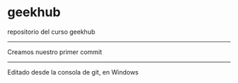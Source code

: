 # geekhub
repositorio del curso geekhub

*******************************************************************************************************************************
Creamos nuestro primer commit
*******************************************************************************************************************************
Editado desde la consola de git, en Windows

